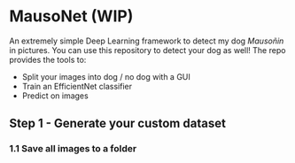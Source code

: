 # MausoNet (WIP)
An extremely simple Deep Learning framework to detect my dog _Mausoñin_ in pictures. You can use this repository to
detect your dog as well! The repo provides the tools to:

* Split your images into dog / no dog with a GUI
* Train an EfficientNet classifier
* Predict on images

## Step 1 - Generate your custom dataset

### 1.1 Save all images to a folder


